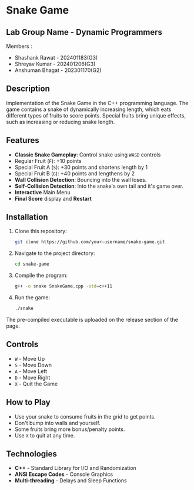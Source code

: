 # Snake Game

## Lab Group Name - Dynamic Programmers
Members :
- Shashank Rawat - 202401183(G3)
- Shreyav Kumar - 202401206(G3)
- Anshuman Bhagat - 202301170(G2)

## Description
Implementation of the Snake Game in the C++ programming language. The game contains a snake of dynamically increasing length, which eats different types of fruits to score points. Special fruits bring unique effects, such as increasing or reducing snake length.

## Features

- **Classic Snake Gameplay**: Control snake using `WASD` controls
- Regular Fruit (`F`): +10 points
- Special Fruit A (`S`): +30 points and shortens length by 1
- Special Fruit B (`G`): +40 points and lengthens by 2
- **Wall Collision Detection**: Bouncing into the wall loses.
- **Self-Collision Detection**: Into the snake's own tail and it's game over.
- **Interactive** Main Menu
- **Final Score** display and **Restart**

## Installation

1. Clone this repository:
   ```sh
   git clone https://github.com/your-username/snake-game.git
   ```
2. Navigate to the project directory:
   ```sh
   cd snake-game
   ```
3. Compile the program:
   ```sh
   g++ -o snake SnakeGame.cpp -std=c++11
   ```
4. Run the game:
   ```sh
   ./snake
   ```

The pre-compiled executable is uploaded on the release section of the page.

## Controls

- `W` - Move Up
- `S` - Move Down
- `A` - Move Left
- `D` - Move Right
- `X` - Quit the Game

## How to Play

- Use your snake to consume fruits in the grid to get points.
- Don't bump into walls and yourself.
- Some fruits bring more bonus/penalty points.
- Use `X` to quit at any time.

## Technologies

- **C++** - Standard Library for I/O and Randomization
- **ANSI Escape Codes** - Console Graphics
- **Multi-threading** - Delays and Sleep Functions

